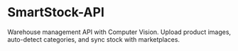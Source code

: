 # SmartStock-API
Warehouse management API with Computer Vision. Upload product images, auto-detect categories, and sync stock with marketplaces. 
